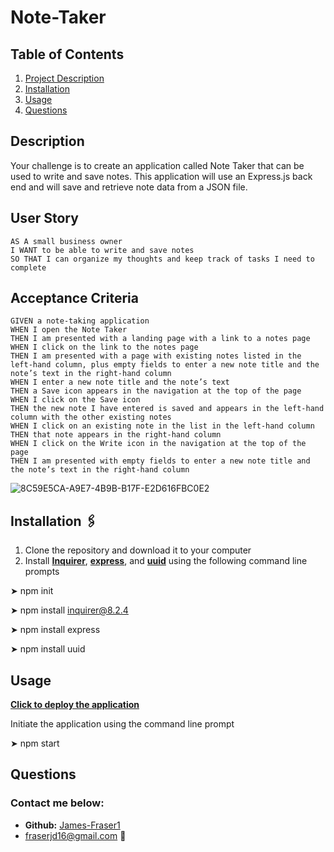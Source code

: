 # **Note-Taker**

## **Table of Contents**
1. [Project Description](#description)
2. [Installation](#installation)
3. [Usage](#usage)
4. [Questions](#questions)

## **Description**
Your challenge is to create an application called Note Taker that can be used to write and save notes. This application will use an Express.js back end and will save and retrieve note data from a JSON file.
## User Story
  
```
AS A small business owner
I WANT to be able to write and save notes
SO THAT I can organize my thoughts and keep track of tasks I need to complete
```
  
## Acceptance Criteria
  
``` 
GIVEN a note-taking application
WHEN I open the Note Taker
THEN I am presented with a landing page with a link to a notes page
WHEN I click on the link to the notes page
THEN I am presented with a page with existing notes listed in the left-hand column, plus empty fields to enter a new note title and the note’s text in the right-hand column
WHEN I enter a new note title and the note’s text
THEN a Save icon appears in the navigation at the top of the page
WHEN I click on the Save icon
THEN the new note I have entered is saved and appears in the left-hand column with the other existing notes
WHEN I click on an existing note in the list in the left-hand column
THEN that note appears in the right-hand column
WHEN I click on the Write icon in the navigation at the top of the page
THEN I am presented with empty fields to enter a new note title and the note’s text in the right-hand column
```

![8C59E5CA-A9E7-4B9B-B17F-E2D616FBC0E2](![image](https://user-images.githubusercontent.com/105461444/185198900-82ae6883-ea2d-419d-87f1-3ca8b26520a9.png))

## **Installation &#128391;**
1. Clone the repository and download it to your computer
2. Install **[Inquirer](https://www.npmjs.com/package/inquirer)**, **[express](https://www.npmjs.com/package/express)**, and **[uuid](https://www.npmjs.com/package/uuid)** using the following command line prompts

&#10148; npm init

&#10148; npm install inquirer@8.2.4

&#10148; npm install express

&#10148; npm install uuid

## **Usage**

**[Click to deploy the application](https://james-fraser1.github.io/note-taker/)**


Initiate the application using the command line prompt

&#10148; npm start

## **Questions**
### Contact me below:
* **Github:** [James-Fraser1](https://github.com/James-Fraser1)
*  fraserjd16@gmail.com &#128233;
